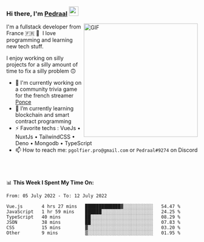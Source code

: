 ### Hi there, I'm <a href="https://pedraal.dev" target="_blank">Pedraal</a> <img src="https://media.giphy.com/media/hvRJCLFzcasrR4ia7z/giphy.gif" width="25px">
<img align="right" alt="GIF" src="https://pedraal.dev/avatar.png" width="300" height="300" />

I'm a fullstack developer from France 🇫🇷 🥖 &nbsp;I love programming and learning new
tech stuff.

I enjoy working on silly projects for a silly amount of time to fix a silly problem 🙃

- 🔭  I'm currently working on a community trivia game for the french streamer <a href="https://twitch.tv/ponce" target="_blank">Ponce</a>
- 🌱 I’m currently learning blockchain and smart contract programming
- ⚡ Favorite techs : VueJs &bull; NuxtJs &bull; TailwindCSS &bull; Deno &bull; Mongodb &bull; TypeScript
- 📫 How to reach me: `pgolfier.pro@gmail.com` or `Pedraal#9274` on Discord

<br>
<br>

📊 **This Week I Spent My Time On:**
<!--START_SECTION:waka-->

```text
From: 05 July 2022 - To: 12 July 2022

Vue.js       4 hrs 27 mins   █████████████▓░░░░░░░░░░░   54.47 %
JavaScript   1 hr 59 mins    ██████░░░░░░░░░░░░░░░░░░░   24.25 %
TypeScript   40 mins         ██░░░░░░░░░░░░░░░░░░░░░░░   08.29 %
JSON         38 mins         ██░░░░░░░░░░░░░░░░░░░░░░░   07.83 %
CSS          15 mins         ▓░░░░░░░░░░░░░░░░░░░░░░░░   03.20 %
Other        9 mins          ▒░░░░░░░░░░░░░░░░░░░░░░░░   01.95 %
```

<!--END_SECTION:waka-->
